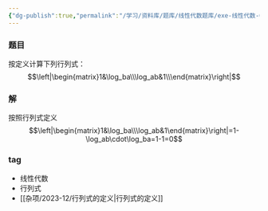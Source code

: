 ```yaml
---
{"dg-publish":true,"permalink":"/学习/资料库/题库/线性代数题库/exe-线性代数-00000001/","dgPassFrontmatter":true}
---
```


### 题目
按定义计算下列行列式：
$$\left|\begin{matrix}1&\log_ba\\\log_ab&1\\\end{matrix}\right|$$
### 解
按照行列式定义
$$\left|\begin{matrix}1&\log_ba\\\log_ab&1\end{matrix}\right|=1-\log_ab\cdot\log_ba=1-1=0$$
### tag
- 线性代数
- 行列式
- [[杂项/2023-12/行列式的定义\|行列式的定义]]